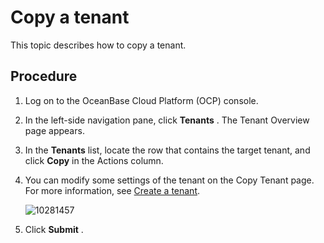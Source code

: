 Copy a tenant 
==================================

This topic describes how to copy a tenant. 

Procedure 
------------------------------

1. Log on to the OceanBase Cloud Platform (OCP) console.

   

2. In the left-side navigation pane, click **Tenants** . The Tenant Overview page appears.

   

3. In the **Tenants** list, locate the row that contains the target tenant, and click **Copy** in the Actions column.

   

4. You can modify some settings of the tenant on the Copy Tenant page. For more information, see [Create a tenant](1.userguide-create-a-tenant.md).

   ![10281457](https://help-static-aliyun-doc.aliyuncs.com/assets/img/en-US/3304306461/p345351.png)
   

5. Click **Submit** .

   




